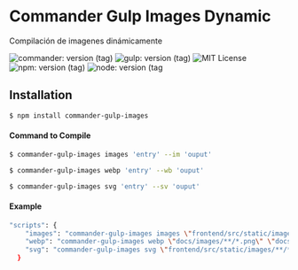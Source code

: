 # Commander Gulp Images Dynamic

<p>Compilación de imagenes dinámicamente</p>
 
![commander: version (tag)](https://img.shields.io/badge/commander-v3.0.2-blue?style=for-the-badge)
![gulp: version (tag)](https://img.shields.io/badge/gulp-v3.9.1-orange?style=for-the-badge)
![MIT License](https://img.shields.io/badge/lincense-MIT-yellow?style=for-the-badge) 
![npm: version (tag)](https://img.shields.io/badge/npm-v6.4.3-red?style=for-the-badge)
![node: version (tag](https://img.shields.io/badge/node-v8.16.0-green?style=for-the-badge) 


## Installation

```bash
$ npm install commander-gulp-images
```


#### Command to Compile

```bash
$ commander-gulp-images images 'entry' --im 'ouput' 
```

```bash
$ commander-gulp-images webp 'entry' --wb 'ouput' 
```

```bash
$ commander-gulp-images svg 'entry' --sv 'ouput' 
```

#### Example

```bash
"scripts": { 
    "images": "commander-gulp-images images \"frontend/src/static/images/**/*.png\" \"frontend/src/static/images/**/*.jpg\" --im \"docs/images\"",
    "webp": "commander-gulp-images webp \"docs/images/**/*.png\" \"docs/images/**/*.jpg\" --wb \"docs/images\"",
    "svg": "commander-gulp-images svg \"frontend/src/static/images/**/*.svg\" --sv \"docs/images/\"",
  }
```

